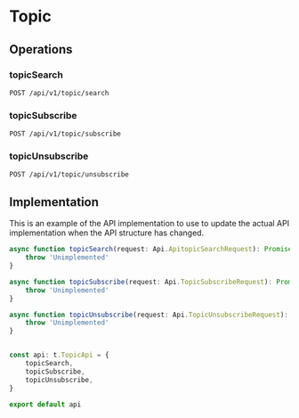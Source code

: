 # Topic


## Operations

### topicSearch

```http
POST /api/v1/topic/search
```


### topicSubscribe

```http
POST /api/v1/topic/subscribe
```


### topicUnsubscribe

```http
POST /api/v1/topic/unsubscribe
```


## Implementation

This is an example of the API implementation to use to update the actual API implementation
when the API structure has changed.

```typescript
async function topicSearch(request: Api.ApitopicSearchRequest): Promise<t.TopicSearchResponse> {
	throw 'Unimplemented'
}

async function topicSubscribe(request: Api.TopicSubscribeRequest): Promise<t.TopicSubscribeResponse> {
	throw 'Unimplemented'
}

async function topicUnsubscribe(request: Api.TopicUnsubscribeRequest): Promise<t.TopicUnsubscribeResponse> {
	throw 'Unimplemented'
}


const api: t.TopicApi = {
	topicSearch,
	topicSubscribe,
	topicUnsubscribe,
}

export default api
```
